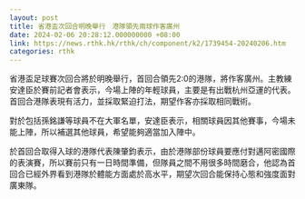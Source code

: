 ```yaml
---
layout: post
title: 省港盃次回合明晚舉行　港隊領先兩球作客廣州
date: 2024-02-06 20:28:12.000000000 +08:00
link: https://news.rthk.hk/rthk/ch/component/k2/1739454-20240206.htm
categories: rthk
---
```


省港盃足球賽次回合將於明晚舉行，首回合領先2:0的港隊，將作客廣州。主教練安達臣於賽前記者會表示，今場上陣的年輕球員，主要是有出戰杭州亞運的代表。首回合港隊表現有活力，並採取緊迫打法，期望作客亦採取相同戰術。

對於包括孫銘謙等球員不在大軍名單，安達臣表示，相關球員因其他賽事，今場未能上陣，所以補選其他球員，希望能夠適當加入陣中。

於首回合取得入球的港隊代表陳肇鈞表示，由於港隊部份球員要應付對邁阿密國際的表演賽，所以賽前只有一日時間準備，但隊員之間不用很多時間磨合，他認為首回合已經外界看到港隊於體能方面處於高水平，期望次回合能保持心態和強度面對廣東隊。
